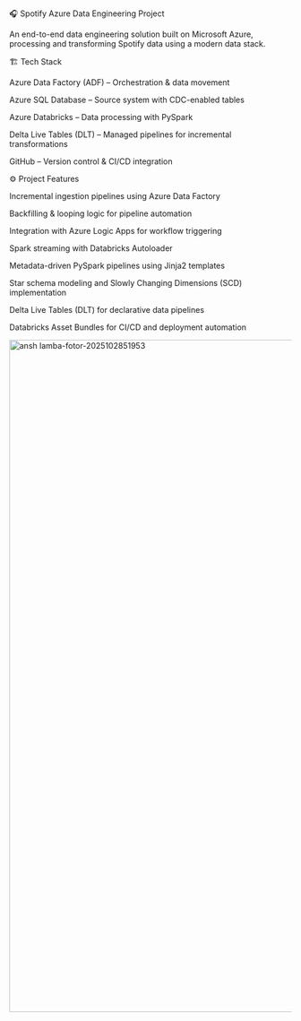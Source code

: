 🎧 Spotify Azure Data Engineering Project

An end-to-end data engineering solution built on Microsoft Azure, processing and transforming Spotify data using a modern data stack.

🏗️ Tech Stack

Azure Data Factory (ADF) – Orchestration & data movement

Azure SQL Database – Source system with CDC-enabled tables

Azure Databricks – Data processing with PySpark

Delta Live Tables (DLT) – Managed pipelines for incremental transformations

GitHub – Version control & CI/CD integration

⚙️ Project Features

Incremental ingestion pipelines using Azure Data Factory

Backfilling & looping logic for pipeline automation

Integration with Azure Logic Apps for workflow triggering

Spark streaming with Databricks Autoloader

Metadata-driven PySpark pipelines using Jinja2 templates

Star schema modeling and Slowly Changing Dimensions (SCD) implementation

Delta Live Tables (DLT) for declarative data pipelines

Databricks Asset Bundles for CI/CD and deployment automation

<img width="1920" height="1200" alt="ansh lamba-fotor-2025102851953" src="https://github.com/user-attachments/assets/bf5fa82e-ab96-4610-8ad8-30cf44211ffe" />

